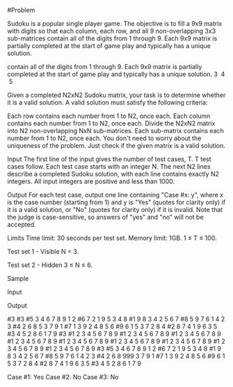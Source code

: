 #Problem

Sudoku is a popular single player game. The objective is to fill a 9x9 matrix with digits so that each column, each row, and all 9 non-overlapping 3x3 sub-matrices contain all of the digits from 1 through 9. Each 9x9 matrix is partially completed at the start of game play and typically has a unique solution.


 contain all of the digits from 1 through 9. Each 9x9 matrix is partially completed at the start of game play and typically has a unique solution.
3
​
4
​
5



Given a completed N2xN2 Sudoku matrix, your task is to determine whether it is a valid solution. A valid solution must satisfy the following criteria:

Each row contains each number from 1 to N2, once each.
Each column contains each number from 1 to N2, once each.
Divide the N2xN2 matrix into N2 non-overlapping NxN sub-matrices. Each sub-matrix contains each number from 1 to N2, once each.
You don't need to worry about the uniqueness of the problem. Just check if the given matrix is a valid solution.

Input
The first line of the input gives the number of test cases, T. T test cases follow. Each test case starts with an integer N. The next N2 lines describe a completed Sudoku solution, with each line contains exactly N2 integers. All input integers are positive and less than 1000.

Output
For each test case, output one line containing "Case #x: y", where x is the case number (starting from 1) and y is "Yes" (quotes for clarity only) if it is a valid solution, or "No" (quotes for clarity only) if it is invalid. Note that the judge is case-sensitive, so answers of "yes" and "no" will not be accepted.

Limits
Time limit: 30 seconds per test set.
Memory limit: 1GB.
1 ≤ T ≤ 100.

Test set 1 - Visible
N = 3.

Test set 2 - Hidden
3 ≤ N ≤ 6.

Sample

Input
 	
Output
 
#3 
#3
#5 3 4 6 7 8 9 1 2
#6 7 2 1 9 5 3 4 8 
#1 9 8 3 4 2 5 6 7
#8 5 9 7 6 1 4 2 3
#4 2 6 8 5 3 7 9 1
#7 1 3 9 2 4 8 5 6
#9 6 1 5 3 7 2 8 4
#2 8 7 4 1 9 6 3 5
#3 4 5 2 8 6 1 7 9
#3
#1 2 3 4 5 6 7 8 9
#1 2 3 4 5 6 7 8 9
#1 2 3 4 5 6 7 8 9
#1 2 3 4 5 6 7 8 9
#1 2 3 4 5 6 7 8 9
#1 2 3 4 5 6 7 8 9
#1 2 3 4 5 6 7 8 9
#1 2 3 4 5 6 7 8 9
#1 2 3 4 5 6 7 8 9
#3
#5 3 4 6 7 8 9 1 2
#6 7 2 1 9 5 3 4 8
#1 9 8 3 4 2 5 6 7
#8 5 9 7 6 1 4 2 3
#4 2 6 8 999 3 7 9 1
#7 1 3 9 2 4 8 5 6
#9 6 1 5 3 7 2 8 4
#2 8 7 4 1 9 6 3 5
#3 4 5 2 8 6 1 7 9
  
Case #1: Yes
Case #2: No
Case #3: No
  

